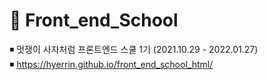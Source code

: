 # 🦁 Front_end_School
◾ 멋쟁이 사자처럼 프론트엔드 스쿨 1기 (2021.10.29 - 2022.01.27)<br>
◾ https://hyerrin.github.io/front_end_school_html/
